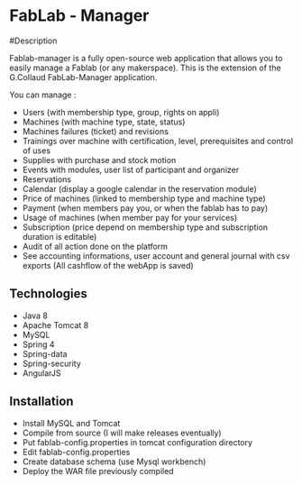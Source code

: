 # FabLab - Manager

#Description

Fablab-manager is a fully open-source web application that allows you to easily manage a Fablab (or any makerspace). 
This is the extension of the G.Collaud FabLab-Manager application. 

You can manage :

 * Users (with membership type, group, rights on appli)
 * Machines (with machine type, state, status)
 * Machines failures (ticket) and revisions
 * Trainings over machine with certification, level, prerequisites and control of uses
 * Supplies with purchase and stock motion
 * Events with modules, user list of participant and organizer
 * Reservations
 * Calendar (display a google calendar in the reservation module)
 * Price of machines (linked to membership type and machine type)
 * Payment (when members pay you, or when the fablab has to pay)
 * Usage of machines (when member pay for your services)
 * Subscription (price depend on membership type and subscription duration is editable)
 * Audit of all action done on the platform
 * See accounting informations, user account and general journal with csv exports (All cashflow of the webApp is saved)


## Technologies
* Java 8
* Apache Tomcat 8
* MySQL
* Spring 4
* Spring-data
* Spring-security
* AngularJS

## Installation

* Install MySQL and Tomcat
* Compile from source (I will make releases eventually)
* Put fablab-config.properties in tomcat configuration directory
* Edit fablab-config.properties
* Create database schema (use Mysql workbench)
* Deploy the WAR file previously compiled

